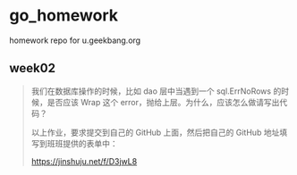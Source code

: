 # go_homework
homework repo for u.geekbang.org 

## week02
>我们在数据库操作的时候，比如 dao 层中当遇到一个 sql.ErrNoRows 的时候，是否应该 Wrap 这个 error，抛给上层。为什么，应该怎么做请写出代码？
>
>以上作业，要求提交到自己的 GitHub 上面，然后把自己的 GitHub 地址填写到班班提供的表单中：
>
>https://jinshuju.net/f/D3jwL8
